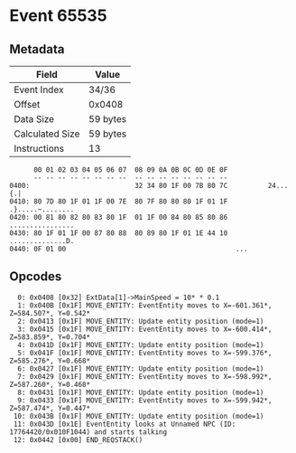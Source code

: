 # Event 65535

## Metadata

| Field           | Value    |
|-----------------|----------|
| Event Index     | 34/36    |
| Offset          | 0x0408   |
| Data Size       | 59 bytes |
| Calculated Size | 59 bytes |
| Instructions    | 13       |

```
      00 01 02 03 04 05 06 07  08 09 0A 0B 0C 0D 0E 0F
      -- -- -- -- -- -- -- --  -- -- -- -- -- -- -- --
0400:                          32 34 80 1F 00 7B 80 7C          24...{.|
0410: 80 7D 80 1F 01 1F 00 7E  80 7F 80 80 80 1F 01 1F  .}.....~........
0420: 00 81 80 82 80 83 80 1F  01 1F 00 84 80 85 80 86  ................
0430: 80 1F 01 1F 00 87 80 88  80 89 80 1F 01 1E 44 10  ..............D.
0440: 0F 01 00                                          ...             
```

## Opcodes

```
  0: 0x0408 [0x32] ExtData[1]->MainSpeed = 10* * 0.1
  1: 0x040B [0x1F] MOVE_ENTITY: EventEntity moves to X=-601.361*, Z=584.507*, Y=0.542*
  2: 0x0413 [0x1F] MOVE_ENTITY: Update entity position (mode=1)
  3: 0x0415 [0x1F] MOVE_ENTITY: EventEntity moves to X=-600.414*, Z=583.859*, Y=0.704*
  4: 0x041D [0x1F] MOVE_ENTITY: Update entity position (mode=1)
  5: 0x041F [0x1F] MOVE_ENTITY: EventEntity moves to X=-599.376*, Z=585.276*, Y=0.668*
  6: 0x0427 [0x1F] MOVE_ENTITY: Update entity position (mode=1)
  7: 0x0429 [0x1F] MOVE_ENTITY: EventEntity moves to X=-598.992*, Z=587.260*, Y=0.468*
  8: 0x0431 [0x1F] MOVE_ENTITY: Update entity position (mode=1)
  9: 0x0433 [0x1F] MOVE_ENTITY: EventEntity moves to X=-599.942*, Z=587.474*, Y=0.447*
 10: 0x043B [0x1F] MOVE_ENTITY: Update entity position (mode=1)
 11: 0x043D [0x1E] EventEntity looks at Unnamed NPC (ID: 17764420/0x010F1044) and starts talking
 12: 0x0442 [0x00] END_REQSTACK()
```
